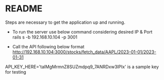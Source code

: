 # README

Steps are necessary to get the application up and running.

* To run the server use below command considering desired IP & Port
    rails s -b 192.168.10.104 -p 3001

* Call the API following below format 
    http://192.168.10.104:3000/stocks/fetch_data/AAPL/2023-01-01/2023-01-31



API_KEY_HERE='taIMgMrmnZ8SUZmdpq9_7ANRDxw3IPIx' is a sample key for testing
